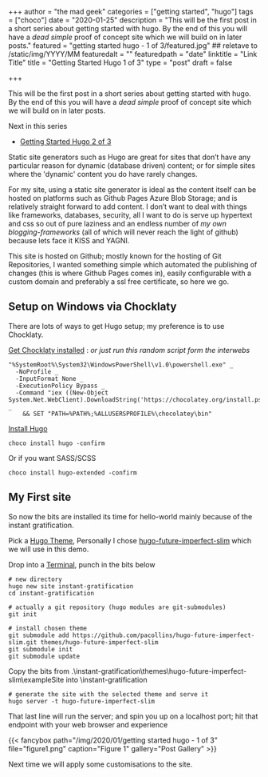 +++
author = "the mad geek"
categories = ["getting started", "hugo"]
tags = ["choco"]
date = "2020-01-25"
description = "This will be the first post in a short series about getting started with hugo. By the end of this you will have a _dead simple_ proof of concept site which we will build on in later posts." 
featured = "getting started hugo - 1 of 3/featured.jpg" ## reletave to /static/img/YYYY/MM
featuredalt = ""
featuredpath = "date"
linktitle = "Link Title"
title = "Getting Started Hugo 1 of 3"
type = "post"
draft = false

+++

This will be the first post in a short series about getting started with hugo. By the end of this you will have a _dead simple_ proof of concept site which we will build on in later posts.

Next in this series
- [Getting Started Hugo 2 of 3](/blog/2020/02/getting-started-hugo-2-of-3)

Static site generators such as Hugo are great for sites that don’t have any particular reason for dynamic (database driven) content; or for simple sites where the 'dynamic' content you do have rarely changes.

For my site, using a static site generator is ideal as the content itself can be hosted on platforms such as Github Pages Azure Blob Storage; and is relatively straight forward to add content. I don’t want to deal with things like frameworks, databases, security, all I want to do is serve up hypertext and css so out of pure laziness and an endless number of *my own blogging-frameworks* (all of which will never reach the light of github) because lets face it KISS and YAGNI.

This site is hosted on Github; mostly known for the hosting of Git Repositories, I wanted something simple which automated the publishing of changes (this is where Github Pages comes in), easily configurable with a custom domain and preferably a ssl free certificate, so here we go.

## Setup on Windows via Chocklaty

There are lots of ways to get Hugo setup; my preference is to use Chocklaty.

[Get Chocklaty installed](https://chocolatey.org/install) : *or just run this random script form the interwebs*
  
```
"%SystemRoot%\System32\WindowsPowerShell\v1.0\powershell.exe" _ 
  -NoProfile _
  -InputFormat None _ 
  -ExecutionPolicy Bypass _ 
  -Command "iex ((New-Object System.Net.WebClient).DownloadString('https://chocolatey.org/install.ps1'))" _
    && SET "PATH=%PATH%;%ALLUSERSPROFILE%\chocolatey\bin"
```

[Install Hugo](https://gohugo.io/getting-started/installing/#chocolatey-windows)

```
choco install hugo -confirm
```
Or if you want SASS/SCSS
```
choco install hugo-extended -confirm
```

## My First site

So now the bits are installed its time for hello-world mainly because of the instant gratification.

Pick a [Hugo Theme](https://themes.gohugo.io/), Personally I chose [hugo-future-imperfect-slim](https://github.com/pacollins/hugo-future-imperfect-slim) which we will use in this demo.

Drop into a [Terminal](https://github.com/Microsoft/Terminal), punch in the bits below

```
# new directory
hugo new site instant-gratification
cd instant-gratification

# actually a git repository (hugo modules are git-submodules)
git init

# install chosen theme
git submodule add https://github.com/pacollins/hugo-future-imperfect-slim.git themes/hugo-future-imperfect-slim
git submodule init
git submodule update
```

Copy the bits from .\instant-gratification\themes\hugo-future-imperfect-slim\exampleSite into \instant-gratification


```
# generate the site with the selected theme and serve it
hugo server -t hugo-future-imperfect-slim
```

That last line will run the server; and spin you up on a localhost port; hit that endpoint with your web browser and experience

{{< fancybox path="/img/2020/01/getting started hugo - 1 of 3" file="figure1.png" caption="Figure 1" gallery="Post Gallery" >}}

Next time we will apply some customisations to the site.